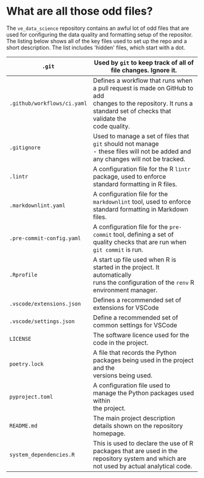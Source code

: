 # What are all those odd files?

The `ve_data_science` repository contains an awful lot of odd files that are used for
configuring the data quality and formatting setup of the repositor. The listing below
shows all of the key files used to set up the repo and a short description. The list
includes 'hidden' files, which start with a dot.

<!-- markdownlint-disable MD033 -->
 `.git`                       | Used by `git` to keep track of all of file changes. Ignore it.
-------------------------------|---------------------------------------------------------------------------------------------------------------------------------------------------------------------------------------------
 `.github/workflows/ci.yaml`  | Defines a workflow that runs when a pull request is made on GitHub to add<br>        changes to the repository. It runs a standard set of checks that validate the<br>        code quality.
 `.gitignore`                 | Used to manage a set of files that `git` should not manage<br>        - these files will not be added and any changes will not be tracked.
 `.lintr`                     | A configuration file for the R `lintr` package, used to enforce<br>        standard formatting in R files.
 `.markdownlint.yaml`         | A configuration file for the `markdownlint` tool, used to enforce<br>        standard formatting in Markdown files.
 `.pre-commit-config.yaml`    | A configuration file for the `pre-commit` tool, defining a set of<br>        quality checks that are run when `git commit` is run.
 `.Rprofile`                  | A start up file used when R is started in the project. It automatically<br>        runs the configuration of the `renv` R environment manager.
 `.vscode/extensions.json`    | Defines a recommended set of extensions for VSCode
 `.vscode/settings.json`      | Define a recommended set of common settings for VSCode
 `LICENSE`                    | The software licence used for the code in the project.
 `poetry.lock`                | A file that records the Python packages being used in the project and the<br>        versions being used.
 `pyproject.toml`             | A configuration file used to manage the Python packages used within<br>        the project.
 `README.md`                  | The main project description details shown on the repository homepage.
 `system_dependencies.R`      | This is used to declare the use of R packages that are used in the<br>        repository system and which are not used by actual analytical code.
